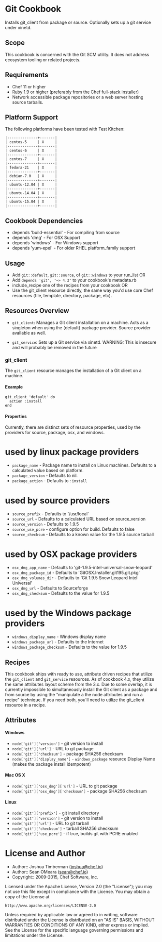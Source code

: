 Git Cookbook
============

Installs git_client from package or source.
Optionally sets up a git service under xinetd.

Scope
-----
This cookbook is concerned with the Git SCM utility. It does not
address ecosystem tooling or related projects.

Requirements
------------
- Chef 11 or higher
- Ruby 1.9 or higher (preferably from the Chef full-stack installer)
- Network accessible package repositories or a web server hosting source tarballs.

Platform Support
----------------
The following platforms have been tested with Test Kitchen:

```
|--------------+-------|
| centos-5     | X     |
|--------------+-------|
| centos-6     | X     |
|--------------+-------|
| centos-7     | X     |
|--------------+-------|
| fedora-21    | X     |
|--------------+-------|
| debian-7.0   | X     |
|--------------+-------|
| ubuntu-12.04 | X     |
|--------------+-------|
| ubuntu-14.04 | X     |
|--------------+-------|
| ubuntu-15.04 | X     |
|--------------+-------|
```

Cookbook Dependencies
---------------------
- depends 'build-essential' - For compiling from source
- depends 'dmg' - For OSX Support
- depends 'windows' - For Windows support
- depends 'yum-epel' - For older RHEL platform_family support

Usage
-----
- Add `git::default`, `git::source`, of `git::windows` to your run_list
OR
- Add ```depends 'git', '~> 4.3'``` to your cookbook's metadata.rb
- include_recipe one of the recipes from your cookbook
OR
- Use the git_client resource directly, the same way you'd use core
  Chef resources (file, template, directory, package, etc).

Resources Overview
------------------
- `git_client`: Manages a Git client installation on a machine. Acts
  as a singleton when using the (default) package provider. Source
  provider available as well.

- `git_service`: Sets up a Git service via xinetd. WARNING: This is
  insecure and will probably be removed in the future

### git_client

The `git_client` resource manages the installation of a Git client on
a machine.

#### Example
```
git_client 'default' do
  action :install
end
```

#### Properties
Currently, there are distinct sets of resource properties, used by the
providers for source, package, osx, and windows. 

# used by linux package providers
- `package_name` - Package name to install on Linux machines. Defaults to a calculated value based on platform.
- `package_version` - Defaults to nil.
- `package_action` - Defaults to `:install`

# used by source providers
- `source_prefix` - Defaults to '/usr/local'
- `source_url` - Defaults to a calculated URL based on source_version
- `source_version` - Defaults to 1.9.5
- `source_use_pcre` - configure option for build. Defaults to false
- `source_checksum` - Defaults to a known value for the 1.9.5 source tarball

# used by OSX package providers
- `osx_dmg_app_name` - Defaults to 'git-1.9.5-intel-universal-snow-leopard'
- `osx_dmg_package_id` - Defaults to 'GitOSX.Installer.git195.git.pkg'
- `osx_dmg_volumes_dir` - Defaults to 'Git 1.9.5 Snow Leopard Intel Universal'
- `osx_dmg_url` - Defaults to Sourceforge
- `osx_dmg_checksum` - Defaults to the value for 1.9.5

# used by the Windows package providers
- `windows_display_name` - Windows display name
- `windows_package_url` - Defaults to the Internet
- `windows_package_checksum` - Defaults to the value for 1.9.5

Recipes
-------
This cookbook ships with ready to use, attribute driven recipes that utilize the
`git_client` and `git_service` resources. As of cookbook 4.x, they utilize the same
attributes layout scheme from the 3.x. Due to some overlap, it is currently
impossible to simultaneously install the Git client as a package and
from source by using the "manipulate a the node attributes and run a
recipe" technique. If you need both, you'll need to utilize the
git_client resource in a recipe.

Attributes
----------
#### Windows

* `node['git']['version']` - git version to install
* `node['git']['url']` - URL to git package
* `node['git']['checksum']` - package SHA256 checksum
* `node['git']['display_name']` - `windows_package` resource Display Name (makes the package install idempotent)

#### Mac OS X

* `node['git']['osx_dmg']['url']` - URL to git package
* `node['git']['osx_dmg']['checksum']` - package SHA256 checksum

#### Linux

* `node['git']['prefix']` - git install directory
* `node['git']['version']` - git version to install
* `node['git']['url']` - URL to git tarball
* `node['git']['checksum']` - tarball SHA256 checksum
* `node['git']['use_pcre']` - if true, builds git with PCRE enabled

License and Author
==================

- Author:: Joshua Timberman (<joshua@chef.io>)
- Author:: Sean OMeara (<sean@chef.io>)
- Copyright:: 2009-2015, Chef Software, Inc.

Licensed under the Apache License, Version 2.0 (the "License");
you may not use this file except in compliance with the License.
You may obtain a copy of the License at

    http://www.apache.org/licenses/LICENSE-2.0

Unless required by applicable law or agreed to in writing, software
distributed under the License is distributed on an "AS IS" BASIS,
WITHOUT WARRANTIES OR CONDITIONS OF ANY KIND, either express or implied.
See the License for the specific language governing permissions and
limitations under the License.
